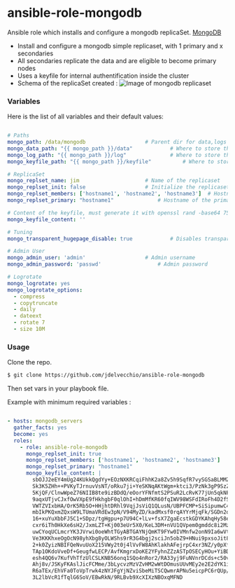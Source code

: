 # ansible-role-mongodb

Ansible role which installs and configure a mongodb replicaSet. [MongoDB](https://www.mongodb.com/)

* Install and configure a mongodb simple replicaset, with 1 primary and x secondaries
* All secondaries replicate the data and are eligible to become primary nodes
* Uses a keyfile for internal authentification inside the cluster
* Schema of the replicaSet created :
![Image of mongodb replicaset](https://docs.mongodb.com/manual/_images/replica-set-primary-with-two-secondaries.bakedsvg.svg "MongoDB ReplicaSet")


### Variables

Here is the list of all variables and their default values:

```yaml

# Paths
mongo_path: /data/mongodb					# Parent dir for data,logs and keyfile
mongo_data_path: "{{ mongo_path }}/data"			# Where to store the data
mongo_log_path: "{{ mongo_path }}/log"				# Where to store the logs
mongo_keyfile_path: "{{ mongo_path }}/keyfile"			# Where to store the keyfile (used for internal authentification)

# ReplicaSet
mongo_replset_name: jim						# Name of the replicaset
mongo_replset_init: false					# Initialize the replicaset, set to true on first run only
mongo_replset_members: ['hostname1', 'hostname2', 'hostname3']	# Hostnames of your servers, where to deploy the replicaset
mongo_replset_primary: "hostname1"				# Hostname of the primary, which server will be the primary

# Content of the keyfile, must generate it with openssl rand -base64 756
mongo_keyfile_content: ''

# Tuning
mongo_transparent_hugepage_disable: true			# Disables transparent_hugepages and transparent_hugepages_defrag

# Admin User
mongo_admin_user: 'admin'					# Admin username
mongo_admin_password: 'passwd'					# Admin password

# Logrotate
mongo_logrotate: yes
mongo_logrotate_options:
  - compress
  - copytruncate
  - daily
  - dateext
  - rotate 7
  - size 10M
```

### Usage


Clone the repo.
```bash
$ git clone https://github.com/jdelvecchio/ansible-role-mongodb
```
Then set vars in your playbook file.

Example with minimum required variables :

```yaml

- hosts: mongodb_servers
  gather_facts: yes
  become: yes
  roles:
    - role: ansible-role-mongodb
      mongo_replset_init: true
      mongo_replset_members: ['hostname1', 'hostname2', 'hostname3']
      mongo_replset_primary: "hostname1"
      mongo_keyfile_content: |
        sbOJJ2eEY4mUg24KUkkQgdYy+EOzNXKRCqiFhhK2a8Zv5h9SqfR7vySGSaBLMMZW
        Sk3K5ZHh++PVKyTJrnuvVsNT/oRku7ji+YeSKNqAKtWgm+ktci3/PzNk3gP9SzZC
        5KjQF/ClnwWpeZ76NIIB8te9izBDdQ/eOorYFNfmtS2PSuR2LcRvK77jUn5qkNFW
        9aqxUTjvCJxfOwVXpE9fHkhgbF0qlOhI+hDmMfKR60fqIWV98WSFdIRoFh4D2fSw
        VWTZVIxbHA/OrK5Rb5O+HHjhtDRhl9VqjJsViQ1QLusN/UBPFCMP+SiSipumwC4s
        mbIkPKQxmZQxsW9LTUmaVRdEw3pN/V94MyZD/kadMxsf0rqAYYrMjqFk/SGDn2oO
        16+xuYuXbbFJ5C1+SDpz/tgHgpu+p7U94C+lLv+fsX7ZgaEcstkGDYKAhqHy58en
        cxr6iTh0HkXe6sH2/JxmLZT+Kj003eUr5X0/KeL3DM+nVU1QVpem0gmddc8i2Mz9
        uwCYoqUCLmcrYK3JVrwi0oeWhtTGyABTGAYNjQmKT9FYw0IVMnfw2onN9Ia6wVtH
        Ve3KKKhxeOgOcN98yhXbg8yOLWShs9rR3G4bgj2sciJn5obZ9+HNui9pxsoJit8x
        2+k0ZyizNBIFQeNvuUoX215VWy2t0j4lVvFW8AhKlakhAFejrpC4xr3NZ/y0pXfU
        TAp1OKdoVveDf+GeugfwLECP/AvfKmgrxDoKE2YFyhnZZzASTpOSECyHOu+YiBDv
        esh4QQ6v7KufVhTfzUlCSLKNB56onq1SQo4nRor2/RA33yj9FuNVnrDCds+c50vD
        Ahj8v/JSKyFKAslJicFCMme/3bLycvzMzVZvHM2wWtDOmusUUvMEy2e2E2dYK1i2
        R6aTEx/EhVFa0ToVpTrwk4zNYJFgYjNZviSbeMiTSCQwmrAPNu5eicpPC6rQUp/y
        3L2lbVcR1fTqlG6SoV/EBwRkN/9RLBvb9XcXIXzNBOxqMFND
      
